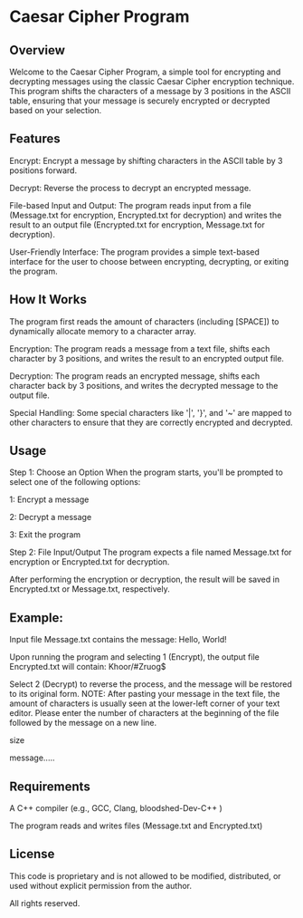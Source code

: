 # Caesar Cipher Program
## Overview
Welcome to the Caesar Cipher Program, a simple tool for encrypting and decrypting messages using the classic Caesar Cipher encryption technique. This program shifts the characters of a message by 3 positions in the ASCII table, ensuring that your message is securely encrypted or decrypted based on your selection.

## Features
Encrypt: Encrypt a message by shifting characters in the ASCII table by 3 positions forward.

Decrypt: Reverse the process to decrypt an encrypted message.

File-based Input and Output: The program reads input from a file (Message.txt for encryption, Encrypted.txt for decryption) and writes the result to an output file (Encrypted.txt for encryption, Message.txt for decryption).

User-Friendly Interface: The program provides a simple text-based interface for the user to choose between encrypting, decrypting, or exiting the program.

## How It Works
The program first reads the amount of characters (including [SPACE]) to dynamically allocate memory to a character array.

Encryption: The program reads a message from a text file, shifts each character by 3 positions, and writes the result to an encrypted output file.

Decryption: The program reads an encrypted message, shifts each character back by 3 positions, and writes the decrypted message to the output file.

Special Handling: Some special characters like '|', '}', and '~' are mapped to other characters to ensure that they are correctly encrypted and decrypted.

## Usage
Step 1: Choose an Option
When the program starts, you'll be prompted to select one of the following options:

1: Encrypt a message

2: Decrypt a message

3: Exit the program

Step 2: File Input/Output
The program expects a file named Message.txt for encryption or Encrypted.txt for decryption.

After performing the encryption or decryption, the result will be saved in Encrypted.txt or Message.txt, respectively.

## Example:
Input file Message.txt contains the message:
Hello, World!

Upon running the program and selecting 1 (Encrypt), the output file Encrypted.txt will contain:
Khoor/#Zruog$

Select 2 (Decrypt) to reverse the process, and the message will be restored to its original form.
NOTE: After pasting your message in the text file, the amount of characters is usually seen at the lower-left corner of your text editor. Please enter the number of characters at the beginning of the file followed by the message on a new line.

size

message.....

## Requirements
A C++ compiler (e.g., GCC, Clang, bloodshed-Dev-C++ )

The program reads and writes files (Message.txt and Encrypted.txt)

## License
This code is proprietary and is not allowed to be modified, distributed, or used without explicit permission from the author.

All rights reserved.
